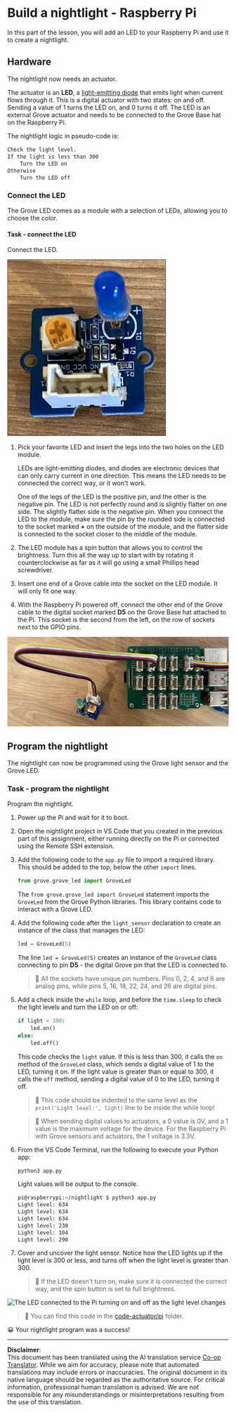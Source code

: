 <!--
CO_OP_TRANSLATOR_METADATA:
{
  "original_hash": "4db8a3879a53490513571df2f6cf7641",
  "translation_date": "2025-08-28T20:08:06+00:00",
  "source_file": "1-getting-started/lessons/3-sensors-and-actuators/pi-actuator.md",
  "language_code": "en"
}
-->
# Build a nightlight - Raspberry Pi

In this part of the lesson, you will add an LED to your Raspberry Pi and use it to create a nightlight.

## Hardware

The nightlight now needs an actuator.

The actuator is an **LED**, a [light-emitting diode](https://wikipedia.org/wiki/Light-emitting_diode) that emits light when current flows through it. This is a digital actuator with two states: on and off. Sending a value of 1 turns the LED on, and 0 turns it off. The LED is an external Grove actuator and needs to be connected to the Grove Base hat on the Raspberry Pi.

The nightlight logic in pseudo-code is:

```output
Check the light level.
If the light is less than 300
    Turn the LED on
Otherwise
    Turn the LED off
```

### Connect the LED

The Grove LED comes as a module with a selection of LEDs, allowing you to choose the color.

#### Task - connect the LED

Connect the LED.

![A grove LED](../../../../../translated_images/grove-led.6c853be93f473cf2c439cfc74bb1064732b22251a83cedf66e62f783f9cc1a79.en.png)

1. Pick your favorite LED and insert the legs into the two holes on the LED module.

    LEDs are light-emitting diodes, and diodes are electronic devices that can only carry current in one direction. This means the LED needs to be connected the correct way, or it won't work.

    One of the legs of the LED is the positive pin, and the other is the negative pin. The LED is not perfectly round and is slightly flatter on one side. The slightly flatter side is the negative pin. When you connect the LED to the module, make sure the pin by the rounded side is connected to the socket marked **+** on the outside of the module, and the flatter side is connected to the socket closer to the middle of the module.

1. The LED module has a spin button that allows you to control the brightness. Turn this all the way up to start with by rotating it counterclockwise as far as it will go using a small Phillips head screwdriver.

1. Insert one end of a Grove cable into the socket on the LED module. It will only fit one way.

1. With the Raspberry Pi powered off, connect the other end of the Grove cable to the digital socket marked **D5** on the Grove Base hat attached to the Pi. This socket is the second from the left, on the row of sockets next to the GPIO pins.

![The grove LED connected to socket D5](../../../../../translated_images/pi-led.97f1d474981dc35d1c7996c7b17de355d3d0a6bc9606d79fa5f89df933415122.en.png)

## Program the nightlight

The nightlight can now be programmed using the Grove light sensor and the Grove LED.

### Task - program the nightlight

Program the nightlight.

1. Power up the Pi and wait for it to boot.

1. Open the nightlight project in VS Code that you created in the previous part of this assignment, either running directly on the Pi or connected using the Remote SSH extension.

1. Add the following code to the `app.py` file to import a required library. This should be added to the top, below the other `import` lines.

    ```python
    from grove.grove_led import GroveLed
    ```

    The `from grove.grove_led import GroveLed` statement imports the `GroveLed` from the Grove Python libraries. This library contains code to interact with a Grove LED.

1. Add the following code after the `light_sensor` declaration to create an instance of the class that manages the LED:

    ```python
    led = GroveLed(5)
    ```

    The line `led = GroveLed(5)` creates an instance of the `GroveLed` class connecting to pin **D5** - the digital Grove pin that the LED is connected to.

    > 💁 All the sockets have unique pin numbers. Pins 0, 2, 4, and 6 are analog pins, while pins 5, 16, 18, 22, 24, and 26 are digital pins.

1. Add a check inside the `while` loop, and before the `time.sleep` to check the light levels and turn the LED on or off:

    ```python
    if light < 300:
        led.on()
    else:
        led.off()
    ```

    This code checks the `light` value. If this is less than 300, it calls the `on` method of the `GroveLed` class, which sends a digital value of 1 to the LED, turning it on. If the light value is greater than or equal to 300, it calls the `off` method, sending a digital value of 0 to the LED, turning it off.

    > 💁 This code should be indented to the same level as the `print('Light level:', light)` line to be inside the while loop!

    > 💁 When sending digital values to actuators, a 0 value is 0V, and a 1 value is the maximum voltage for the device. For the Raspberry Pi with Grove sensors and actuators, the 1 voltage is 3.3V.

1. From the VS Code Terminal, run the following to execute your Python app:

    ```sh
    python3 app.py
    ```

    Light values will be output to the console.

    ```output
    pi@raspberrypi:~/nightlight $ python3 app.py 
    Light level: 634
    Light level: 634
    Light level: 634
    Light level: 230
    Light level: 104
    Light level: 290
    ```

1. Cover and uncover the light sensor. Notice how the LED lights up if the light level is 300 or less, and turns off when the light level is greater than 300.

    > 💁 If the LED doesn't turn on, make sure it is connected the correct way, and the spin button is set to full brightness.

![The LED connected to the Pi turning on and off as the light level changes](../../../../../images/pi-running-assignment-1-1.gif)

> 💁 You can find this code in the [code-actuator/pi](../../../../../1-getting-started/lessons/3-sensors-and-actuators/code-actuator/pi) folder.

😀 Your nightlight program was a success!

---

**Disclaimer**:  
This document has been translated using the AI translation service [Co-op Translator](https://github.com/Azure/co-op-translator). While we aim for accuracy, please note that automated translations may include errors or inaccuracies. The original document in its native language should be regarded as the authoritative source. For critical information, professional human translation is advised. We are not responsible for any misunderstandings or misinterpretations resulting from the use of this translation.